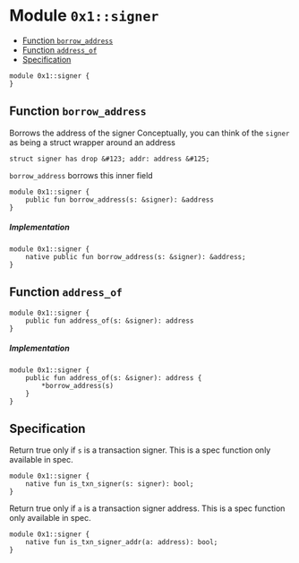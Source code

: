 
<a id="0x1_signer"></a>

# Module `0x1::signer`



-  [Function `borrow_address`](#0x1_signer_borrow_address)
-  [Function `address_of`](#0x1_signer_address_of)
-  [Specification](#@Specification_0)


```move
module 0x1::signer {
}
```


<a id="0x1_signer_borrow_address"></a>

## Function `borrow_address`

Borrows the address of the signer
Conceptually, you can think of the `signer` as being a struct wrapper around an
address
```
struct signer has drop &#123; addr: address &#125;
```
`borrow_address` borrows this inner field


```move
module 0x1::signer {
    public fun borrow_address(s: &signer): &address
}
```


##### Implementation


```move
module 0x1::signer {
    native public fun borrow_address(s: &signer): &address;
}
```


<a id="0x1_signer_address_of"></a>

## Function `address_of`



```move
module 0x1::signer {
    public fun address_of(s: &signer): address
}
```


##### Implementation


```move
module 0x1::signer {
    public fun address_of(s: &signer): address {
        *borrow_address(s)
    }
}
```


<a id="@Specification_0"></a>

## Specification

Return true only if `s` is a transaction signer. This is a spec function only available in spec.


<a id="0x1_signer_is_txn_signer"></a>


```move
module 0x1::signer {
    native fun is_txn_signer(s: signer): bool;
}
```

Return true only if `a` is a transaction signer address. This is a spec function only available in spec.


<a id="0x1_signer_is_txn_signer_addr"></a>


```move
module 0x1::signer {
    native fun is_txn_signer_addr(a: address): bool;
}
```
